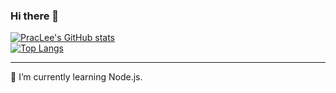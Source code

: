 ### Hi there 👋
[![PracLee's GitHub stats](https://github-readme-stats.vercel.app/api?username=PracLee&theme=highcontrast&icons=true)](https://github.com/anuraghazra/github-readme-stats)
<br>
[![Top Langs](https://github-readme-stats.vercel.app/api/top-langs/?username=PracLee&theme=highcontrast&icons=true)](https://github.com/anuraghazra/github-readme-stats)

<hr>

<!--
**PracLee/PracLee** is a ✨ _special_ ✨ repository because its `README.md` (this file) appears on your GitHub profile.

Here are some ideas to get you started:

- 🔭 I’m currently working on ...
-
- 👯 I’m looking to collaborate on ...
- 🤔 I’m looking for help with ...
- 💬 Ask me about ...
- 📫 How to reach me: spsbsc@naver.com...
- 😄 Pronouns: ...
- ⚡ Fun fact: ...
-->
 🌱 I’m currently learning Node.js.
